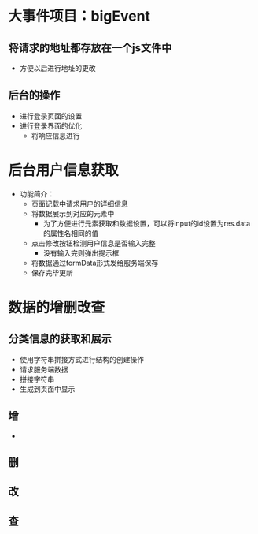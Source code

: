# 大事件项目：bigEvent

## 将请求的地址都存放在一个js文件中

- 方便以后进行地址的更改

## 后台的操作

- 进行登录页面的设置
- 进行登录界面的优化
  - 将响应信息进行







# 后台用户信息获取

- 功能简介：
  - 页面记载中请求用户的详细信息
  - 将数据展示到对应的元素中
    - 为了方便进行元素获取和数据设置，可以将input的id设置为res.data的属性名相同的值
  - 点击修改按钮检测用户信息是否输入完整
    - 没有输入完则弹出提示框
  - 将数据通过formData形式发给服务端保存
  - 保存完毕更新





# 数据的增删改查

## 分类信息的获取和展示

- 使用字符串拼接方式进行结构的创建操作
- 请求服务端数据
- 拼接字符串
- 生成到页面中显示

## 增

- 

## 删

## 改

## 查